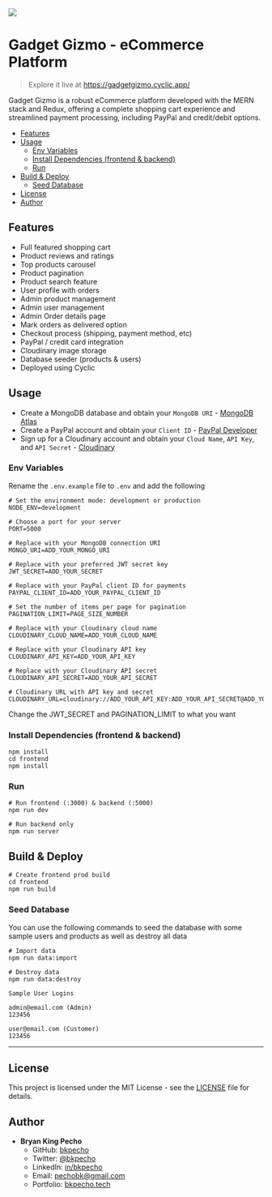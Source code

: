 <img src="https://imgur.com/rEFOZwS.png"/>

# Gadget Gizmo - eCommerce Platform

> Explore it live at https://gadgetgizmo.cyclic.app/

Gadget Gizmo is a robust eCommerce platform developed with the MERN stack and Redux, offering a complete shopping cart experience and streamlined payment processing, including PayPal and credit/debit options. 

- [Features](#features)
- [Usage](#usage)
  - [Env Variables](#env-variables)
  - [Install Dependencies (frontend & backend)](#install-dependencies-frontend--backend)
  - [Run](#run)
- [Build & Deploy](#build--deploy)
  - [Seed Database](#seed-database)
- [License](#license)
- [Author](#author)

## Features

- Full featured shopping cart
- Product reviews and ratings
- Top products carousel
- Product pagination
- Product search feature
- User profile with orders
- Admin product management
- Admin user management
- Admin Order details page
- Mark orders as delivered option
- Checkout process (shipping, payment method, etc)
- PayPal / credit card integration
- Cloudinary image storage
- Database seeder (products & users)
- Deployed using Cyclic

## Usage

- Create a MongoDB database and obtain your `MongoDB URI` - [MongoDB Atlas](https://www.mongodb.com/cloud/atlas/register)
- Create a PayPal account and obtain your `Client ID` - [PayPal Developer](https://developer.paypal.com/)
- Sign up for a Cloudinary account and obtain your `Cloud Name`, `API Key`, and `API Secret` - [Cloudinary](https://cloudinary.com/users/register_free)

### Env Variables

Rename the `.env.example` file to `.env` and add the following

```
# Set the environment mode: development or production
NODE_ENV=development

# Choose a port for your server
PORT=5000

# Replace with your MongoDB connection URI
MONGO_URI=ADD_YOUR_MONGO_URI

# Replace with your preferred JWT secret key
JWT_SECRET=ADD_YOUR_SECRET

# Replace with your PayPal client ID for payments
PAYPAL_CLIENT_ID=ADD_YOUR_PAYPAL_CLIENT_ID

# Set the number of items per page for pagination
PAGINATION_LIMIT=PAGE_SIZE_NUMBER

# Replace with your Cloudinary cloud name
CLOUDINARY_CLOUD_NAME=ADD_YOUR_CLOUD_NAME

# Replace with your Cloudinary API key
CLOUDINARY_API_KEY=ADD_YOUR_API_KEY

# Replace with your Cloudinary API secret
CLOUDINARY_API_SECRET=ADD_YOUR_API_SECRET

# Cloudinary URL with API key and secret
CLOUDINARY_URL=cloudinary://ADD_YOUR_API_KEY:ADD_YOUR_API_SECRET@ADD_YOUR_CLOUD_NAME
```

Change the JWT_SECRET and PAGINATION_LIMIT to what you want

### Install Dependencies (frontend & backend)

```
npm install
cd frontend
npm install
```

### Run

```
# Run frontend (:3000) & backend (:5000)
npm run dev

# Run backend only
npm run server
```

## Build & Deploy

```
# Create frontend prod build
cd frontend
npm run build
```

### Seed Database

You can use the following commands to seed the database with some sample users and products as well as destroy all data

```
# Import data
npm run data:import

# Destroy data
npm run data:destroy
```

```
Sample User Logins

admin@email.com (Admin)
123456

user@email.com (Customer)
123456
```

---

## License

This project is licensed under the MIT License - see the [LICENSE](LICENSE) file for details.

## Author

- **Bryan King Pecho**
  - GitHub: [bkpecho](https://github.com/bkpecho)
  - Twitter: [@bkpecho](https://twitter.com/bkpecho)
  - LinkedIn: [in/bkpecho](https://www.linkedin.com/in/bkpecho/)
  - Email: pechobk@gmail.com
  - Portfolio: [bkpecho.tech](https://bkpecho.tech/)
